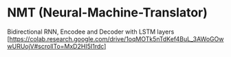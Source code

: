 # NMT (Neural-Machine-Translator)
 Bidirectional RNN, Encodee and Decoder with LSTM layers
[https://colab.research.google.com/drive/1oqMOTk5nTdKef4BuL_3AWoGOwwURUojV#scrollTo=MxD2HI5I1rdc]
